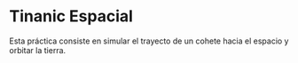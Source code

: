 # Tinanic Espacial
Esta práctica consiste en simular el trayecto de un cohete hacia el espacio y orbitar la tierra.
